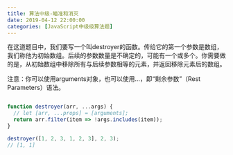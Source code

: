 ```yaml
---
title: 算法中级-瞄准和消灭
date: 2019-04-12 22:00:00
categories: [JavaScript中级级算法题]
---
```


在这道题目中，我们要写一个叫destroyer的函数。传给它的第一个参数是数组，我们称他为初始数组。后续的参数数量是不确定的，可能有一个或多个。你需要做的是，从初始数组中移除所有与后续参数相等的元素，并返回移除元素后的数组。

注意：你可以使用arguments对象，也可以使用...，即“剩余参数”（Rest Parameters）语法。

```js

function destroyer(arr, ...args) {
  // let [arr, ...props] = [arguments];
  return arr.filter(item => !args.includes(item));
}

destroyer([1, 2, 3, 1, 2, 3], 2, 3);
// [1, 1]

```